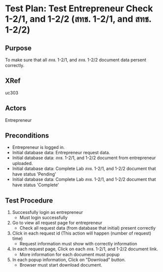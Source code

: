 Test Plan: Test Entrepreneur Check 1-2/1, and 1-2/2 (สทช. 1-2/1, and สทช. 1-2/2)
===========================================

## Purpose

To make sure that all สทช. 1-2/1, and สทช. 1-2/2 document data persent correctly.


## XRef

uc303


## Actors

Entrepreneur


## Preconditions

* Entrepreneur is logged in.
* Initial database data: Entrepreneur request data.
* Initial database data: สทช. 1-2/1, and 1-2/2 document from entrepreneur uploaded.
* Initial database data: Complete Lab สทช. 1-2/1, and 1-2/2 document that have status 'Pending'
* Initial database data: Complete Lab สทช. 1-2/1, and 1-2/2 document that have status 'Complete'


## Test Procedure

1. Successfully login as entrepreneur
    * Must login successfully
2. Go to view all request page for entrepreneur
	* Check all request data (from database that initial) present correctly
3. Click in each request id (This action will happen (number of request) time)
	* Request information must show with correctly information
4. In each request page, Click on each สทช. 1-2/1, and 1-2/2 document link.
    * More information for each document must popup
5. In each popup information, Click on "Download" button.
    * Browser must start download document.
